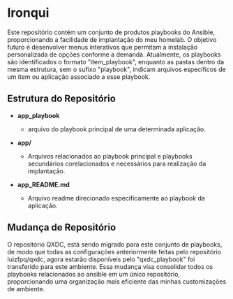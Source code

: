 # Ironqui

Este repositório contém um conjunto de produtos playbooks do Ansible, proporcionando a facilidade de implantação do meu homelab. O objetivo futuro é desenvolver menus interativos que permitam a instalação personalizada de opções conforme a demanda. Atualmente, os playbooks são identificados o formato "item_playbook", enquanto as pastas dentro da mesma estrutura, sem o sufixo "playbook", indicam arquivos específicos de um item ou aplicação associado a esse playbook.

## Estrutura do Repositório

- **app_playbook**
  - arquivo do playbook principal de uma determinada aplicação.

- **app/**
  - Arquivos relacionados ao playbook principal e playbooks secundários corelacionados e necessários para realização da implantação.

- **app_README.md**
  - Arquivo readme direcionado especificamente ao playbook da aplicação.

## Mudança de Repositório

O repositório QXDC, está sendo migrado para este conjunto de playbooks, de modo que todas as configurações anteriormente feitas pelo repositório luizfpq/qxdc, agora estarão disponíveis pelo "qxdc_playbook" foi transferido para este ambiente. Essa mudança visa consolidar todos os playbooks relacionados ao ansible em um único repositório, proporcionando uma organização mais eficiente das minhas customizações de ambiente.


